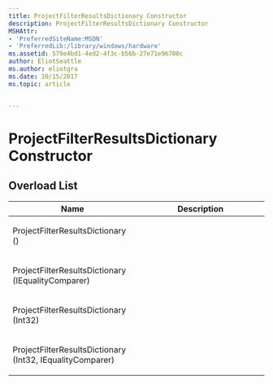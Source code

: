 ```yaml
---
title: ProjectFilterResultsDictionary Constructor
description: ProjectFilterResultsDictionary Constructor
MSHAttr:
- 'PreferredSiteName:MSDN'
- 'PreferredLib:/library/windows/hardware'
ms.assetid: 579e4bd1-4ed2-4f3c-b56b-27e71e96708c
author: EliotSeattle
ms.author: eliotgra
ms.date: 10/15/2017
ms.topic: article


---
```


# ProjectFilterResultsDictionary Constructor


## <span id="Overload_List"></span><span id="overload_list"></span><span id="OVERLOAD_LIST"></span>Overload List


<table>
<colgroup>
<col width="50%" />
<col width="50%" />
</colgroup>
<thead>
<tr class="header">
<th>Name</th>
<th>Description</th>
</tr>
</thead>
<tbody>
<tr class="odd">
<td><p>ProjectFilterResultsDictionary ()</p></td>
<td><p></p></td>
</tr>
<tr class="even">
<td><p>ProjectFilterResultsDictionary (IEqualityComparer)</p></td>
<td><p></p></td>
</tr>
<tr class="odd">
<td><p>ProjectFilterResultsDictionary (Int32)</p></td>
<td><p></p></td>
</tr>
<tr class="even">
<td><p>ProjectFilterResultsDictionary (Int32, IEqualityComparer)</p></td>
<td><p></p></td>
</tr>
</tbody>
</table>

 

 

 






